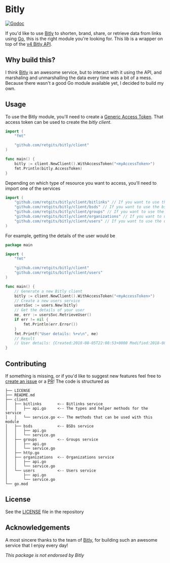 # Bitly

[![Godoc](https://img.shields.io/badge/godoc-reference-blue.svg?style=flat-square)](https://godoc.org/github.com/retgits/bitly)

If you'd like to use [Bitly](https://bitly.com) to shorten, brand, share, or retrieve data from links using [Go](https://golang.org), this is the right module you're looking for. This lib is a wrapper on top of the [v4 Bitly API](https://dev.bitly.com/v4_documentation.html).

## Why build this?

I think [Bitly](https://bitly.com) is an awesome service, but to interact with it using the API, and marshaling and unmarshalling the data every time was a bit of a mess. Because there wasn't a good Go module available yet, I decided to build my own.

## Usage

To use the Bitly module, you'll need to create a [Generic Access Token](https://bitly.is/accesstoken). That access token can be used to create the _bitly client_.

```go
import (
	"fmt"

	"github.com/retgits/bitly/client"
)

func main() {
	bitly := client.NewClient().WithAccessToken("<myAccessToken>")
	fmt.Println(bitly.AccessToken)
}
```

Depending on which type of resource you want to access, you'll need to import one of the services

```go
import (
    "github.com/retgits/bitly/client/bitlinks" // If you want to use the bitlinks resource
    "github.com/retgits/bitly/client/bsds" // If you want to use the bsds resource
    "github.com/retgits/bitly/client/groups" // If you want to use the groups resource
    "github.com/retgits/bitly/client/organizations" // If you want to use the organizations
    "github.com/retgits/bitly/client/users" // If you want to use the users resource
)
```

For example, getting the details of the user would be

```go
package main

import (
	"fmt"

	"github.com/retgits/bitly/client"
	"github.com/retgits/bitly/client/users"
)

func main() {
	// Generate a new Bitly client
	bitly := client.NewClient().WithAccessToken("<myAccessToken>")
	// Create a new users service
	usersSvc := users.New(bitly)
	// Get the details of your user
	me, err := usersSvc.RetrieveUser()
	if err != nil {
		fmt.Println(err.Error())
	}
    fmt.Printf("User details: %+v\n", me)
    // Result
    // User details: {Created:2018-08-05T22:08:53+0000 Modified:2018-08-05T22:29:42+0000 Login:myOrganization IsActive:true Is2FaEnabled:false Name:John Doe Emails:[{Email:user@example.org IsPrimary:true IsVerified:true}] IsSsoUser:false DefaultGroupGUID:myGuid}
}
```

## Contributing

If something is missing, or if you'd like to suggest new features feel free to [create an issue](https://github.com/retgits/bitly/issues/new) or a [PR](https://github.com/retgits/bitly/compare)! The code is structured as

```text
├── LICENSE
├── README.md
├── client
│   ├── bitlinks       <-- Bitlinks service
│   │   ├── api.go     <-- The types and helper methods for the service
│   │   └── service.go <-- The methods that can be used with this module
│   ├── bsds           <-- BSDs service
│   │   ├── api.go
│   │   └── service.go
│   ├── groups         <-- Groups service
│   │   ├── api.go
│   │   └── service.go
│   ├── http.go
│   ├── organizations  <-- Organizations service
│   │   ├── api.go
│   │   └── service.go
│   └── users          <-- Users service
│       ├── api.go
│       └── service.go
└── go.mod
```

## License

See the [LICENSE](./LICENSE) file in the repository

## Acknowledgements

A most sincere thanks to the team of [Bitly](https://bitly.com), for building such an awesome service that I enjoy every day!

_This package is not endorsed by Bitly_